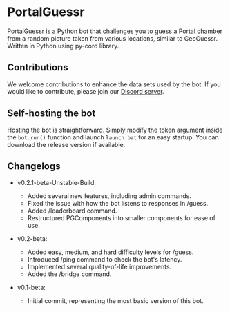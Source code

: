 # PortalGuessr

PortalGuessr is a Python bot that challenges you to guess a Portal chamber from a random picture taken from various locations, similar to GeoGuessr. Written in Python using py-cord library.

## Contributions

We welcome contributions to enhance the data sets used by the bot. If you would like to contribute, please join our [Discord server](https://discord.gg/hHYfnqa6zS).

## Self-hosting the bot

Hosting the bot is straightforward. Simply modify the token argument inside the `bot.run()` function and launch `launch.bat` for an easy startup. You can download the release version if available.

## Changelogs

- v0.2.1-beta-Unstable-Build:

  - Added several new features, including admin commands.
  - Fixed the issue with how the bot listens to responses in /guess.
  - Added /leaderboard command.
  - Restructured PGComponents into smaller components for ease of use.

- v0.2-beta:
  - Added easy, medium, and hard difficulty levels for /guess.
  - Introduced /ping command to check the bot's latency.
  - Implemented several quality-of-life improvements.
  - Added the /bridge command.
- v0.1-beta:
  - Initial commit, representing the most basic version of this bot.
